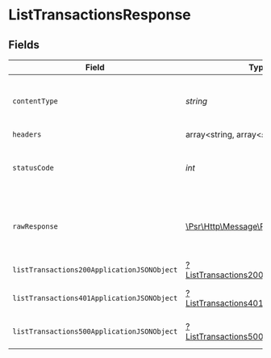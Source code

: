 # ListTransactionsResponse


## Fields

| Field                                                                                                        | Type                                                                                                         | Required                                                                                                     | Description                                                                                                  |
| ------------------------------------------------------------------------------------------------------------ | ------------------------------------------------------------------------------------------------------------ | ------------------------------------------------------------------------------------------------------------ | ------------------------------------------------------------------------------------------------------------ |
| `contentType`                                                                                                | *string*                                                                                                     | :heavy_check_mark:                                                                                           | HTTP response content type for this operation                                                                |
| `headers`                                                                                                    | array<string, array<*string*>>                                                                               | :heavy_minus_sign:                                                                                           | N/A                                                                                                          |
| `statusCode`                                                                                                 | *int*                                                                                                        | :heavy_check_mark:                                                                                           | HTTP response status code for this operation                                                                 |
| `rawResponse`                                                                                                | [\Psr\Http\Message\ResponseInterface](https://www.php-fig.org/psr/psr-7/#33-psrhttpmessageresponseinterface) | :heavy_minus_sign:                                                                                           | Raw HTTP response; suitable for custom response parsing                                                      |
| `listTransactions200ApplicationJSONObject`                                                                   | [?ListTransactions200ApplicationJSON](../../models/operations/ListTransactions200ApplicationJSON.md)         | :heavy_minus_sign:                                                                                           | OK                                                                                                           |
| `listTransactions401ApplicationJSONObject`                                                                   | [?ListTransactions401ApplicationJSON](../../models/operations/ListTransactions401ApplicationJSON.md)         | :heavy_minus_sign:                                                                                           | General error response                                                                                       |
| `listTransactions500ApplicationJSONObject`                                                                   | [?ListTransactions500ApplicationJSON](../../models/operations/ListTransactions500ApplicationJSON.md)         | :heavy_minus_sign:                                                                                           | General error response                                                                                       |